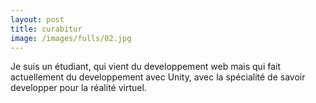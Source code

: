 ```yaml
---
layout: post
title: curabitur
image: /images/fulls/02.jpg
---
```


Je suis un &eacute;tudiant, qui vient du developpement web mais qui fait actuellement du developpement avec Unity, avec la sp&eacute;cialit&eacute; de savoir developper pour la r&eacute;alit&eacute; virtuel.